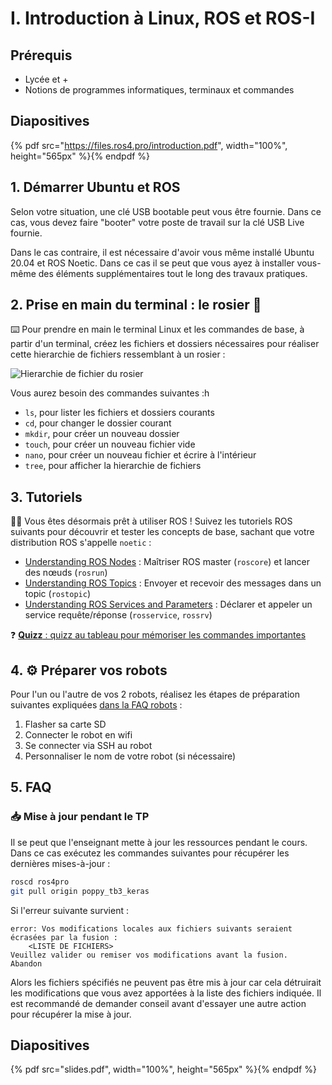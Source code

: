 # I. Introduction à Linux, ROS et ROS-I
## Prérequis

* Lycée et +
* Notions de programmes informatiques, terminaux et commandes

## Diapositives

{% pdf src="https://files.ros4.pro/introduction.pdf", width="100%", height="565px" %}{% endpdf %}

## 1. Démarrer Ubuntu et ROS

Selon votre situation, une clé USB bootable peut vous être fournie. Dans ce cas, vous devez faire "booter" votre poste de travail sur la clé USB Live fournie.

Dans le cas contraire, il est nécessaire d'avoir vous même installé Ubuntu 20.04 et ROS Noetic. Dans ce cas il se peut que vous ayez à installer vous-même des éléments supplémentaires tout le long des travaux pratiques.

## 2. Prise en main du terminal : le rosier 🌹
⌨️ Pour prendre en main le terminal Linux et les commandes de base, à partir d'un terminal, créez les fichiers et dossiers nécessaires pour réaliser cette hierarchie de fichiers ressemblant à un rosier :

![Hierarchie de fichier du rosier](../img/rosier.png)

Vous aurez besoin des commandes suivantes :h
* `ls`, pour lister les fichiers et dossiers courants
* `cd`, pour changer le dossier courant
* `mkdir`, pour créer un nouveau dossier
* `touch`, pour créer un nouveau fichier vide
* `nano`, pour créer un nouveau fichier et écrire à l'intérieur
* `tree`, pour afficher la hierarchie de fichiers

## 3. Tutoriels

🧑‍🏫 Vous êtes désormais prêt à utiliser ROS ! Suivez les tutoriels ROS suivants pour découvrir et tester les concepts de base, sachant que votre distribution ROS s'appelle `noetic` :

* [Understanding ROS Nodes](http://wiki.ros.org/ROS/Tutorials/UnderstandingNodes) : Maîtriser ROS master (`roscore`) et lancer des nœuds (`rosrun`)
* [Understanding ROS Topics](http://wiki.ros.org/ROS/Tutorials/UnderstandingTopics) : Envoyer et recevoir des messages dans un topic (`rostopic`)
* [Understanding ROS Services and Parameters](http://wiki.ros.org/ROS/Tutorials/UnderstandingServicesParams) : Déclarer et appeler un service requête/réponse (`rosservice`, `rossrv`)


❓ [**Quizz** : quizz au tableau pour mémoriser les commandes importantes](quizz.pdf)

## 4. ⚙️ Préparer vos robots

Pour l'un ou l'autre de vos 2 robots, réalisez les étapes de préparation suivantes expliquées [dans la FAQ robots](../faq/pi/) :
1. Flasher sa carte SD
2. Connecter le robot en wifi
3. Se connecter via SSH au robot
4. Personnaliser le nom de votre robot (si nécessaire)

## 5. FAQ
### 📥 Mise à jour pendant le TP
Il se peut que l'enseignant mette à jour les ressources pendant le cours. Dans ce cas exécutez les commandes suivantes pour récupérer les dernières mises-à-jour :
```bash
roscd ros4pro
git pull origin poppy_tb3_keras
```
Si l'erreur suivante survient :
```
error: Vos modifications locales aux fichiers suivants seraient écrasées par la fusion :
	<LISTE DE FICHIERS>
Veuillez valider ou remiser vos modifications avant la fusion.
Abandon
```
Alors les fichiers spécifiés ne peuvent pas être mis à jour car cela détruirait les modifications que vous avez apportées à la liste des fichiers indiquée. Il est recommandé de demander conseil avant d'essayer une autre action pour récupérer la mise à jour.

## Diapositives

{% pdf src="slides.pdf", width="100%", height="565px" %}{% endpdf %}
